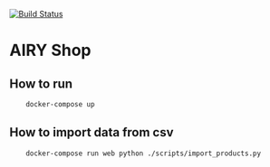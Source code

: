 [![Build Status](https://travis-ci.org/airyhq-g2/airy-shop.svg?branch=master)](https://travis-ci.org/airyhq-g2/airy-shop)

AIRY Shop
======

## How to run
```sh
    docker-compose up
```

## How to import data from csv

```bash
    docker-compose run web python ./scripts/import_products.py
```
